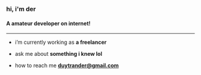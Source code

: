 ### hi, i'm der
#### A amateur developer on internet!

<hr />

- i’m currently working as **a freelancer**

- ask me about **something i knew lol**

- how to reach me **duytrander@gmail.com**



